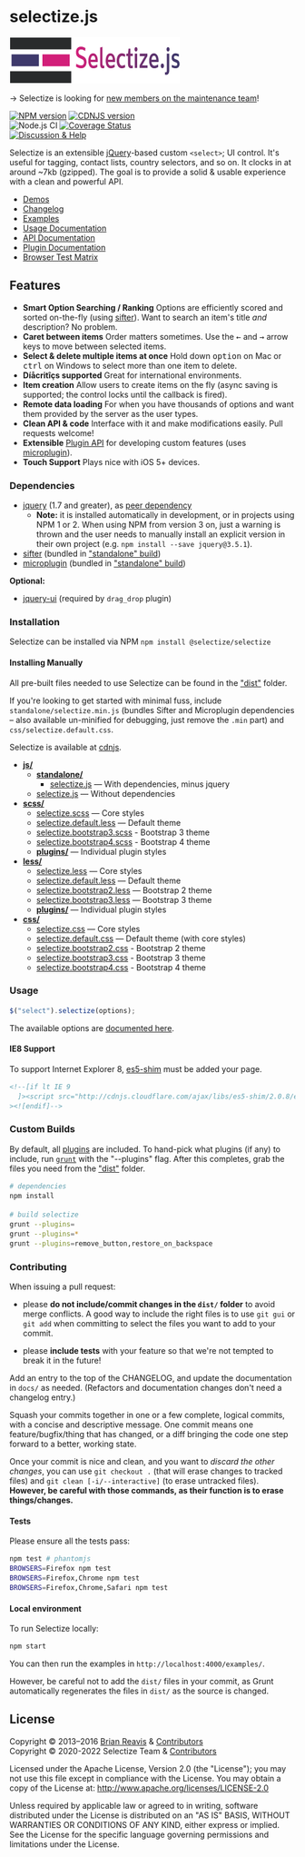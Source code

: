 # selectize.js

![Selectize.js](docs/selectize-wordmark.png)

→ Selectize is looking for [new members on the maintenance team](https://github.com/selectize/selectize.js/issues/752)!

[![NPM version](http://img.shields.io/npm/v/@selectize/selectize.svg?style=flat)](https://www.npmjs.com/package/@selectize/selectize)
[![CDNJS version](http://img.shields.io/cdnjs/v/selectize.js.svg?style=flat)](https://cdnjs.com/libraries/selectize.js)
\
![Node.js CI](https://github.com/selectize/selectize.js/workflows/Node.js%20CI/badge.svg)
[![Coverage Status](http://img.shields.io/coveralls/selectize/selectize.js/master.svg?style=flat)](https://coveralls.io/r/selectize/selectize.js)
\
[![Discussion & Help](https://img.shields.io/badge/Discuss-Keybase-cc004c?style=flat)](https://keybase.io/team/selectize)

Selectize is an extensible [jQuery](http://jquery.com/)-based custom `<select>`; UI control. It's useful for tagging, contact lists, country selectors, and so on. It clocks in at around ~7kb (gzipped). The goal is to provide a solid & usable experience with a clean and powerful API.

- [Demos](http://selectize.github.io/selectize.js/)
- [Changelog](https://github.com/selectize/selectize.js/releases)
- [Examples](examples/)
- [Usage Documentation](docs/usage.md)
- [API Documentation](docs/api.md)
- [Plugin Documentation](docs/plugins.md)
- [Browser Test Matrix](https://saucelabs.com/u/selectize)

## Features

- **Smart Option Searching / Ranking**
  Options are efficiently scored and sorted on-the-fly (using [sifter](https://github.com/brianreavis/sifter.js)). Want to search an item's title _and_ description? No problem.
- **Caret between items**
  Order matters sometimes. Use the <kbd>&larr;</kbd> and <kbd>&rarr;</kbd> arrow keys to move between selected items.</li>
- **Select &amp; delete multiple items at once**
  Hold down <kbd>option</kbd> on Mac or <kbd>ctrl</kbd> on Windows to select more than one item to delete.
- **Díåcritîçs supported**
  Great for international environments.
- **Item creation**
  Allow users to create items on the fly (async saving is supported; the control locks until the callback is fired).
- **Remote data loading**
  For when you have thousands of options and want them provided by the server as the user types.
- **Clean API &amp; code**
  Interface with it and make modifications easily. Pull requests welcome!
- **Extensible**
  [Plugin API](docs/plugins.md) for developing custom features (uses [microplugin](https://github.com/brianreavis/microplugin.js)).
- **Touch Support**
  Plays nice with iOS 5+ devices.

### Dependencies

- [jquery](https://github.com/jquery/jquery) (1.7 and greater), as [peer dependency](https://nodejs.org/en/blog/npm/peer-dependencies/)
  - **Note:** it is installed automatically in development, or in projects using NPM 1 or 2. When using NPM from version 3 on, just a warning is thrown and the user needs to manually install an explicit version in their own project (e.g. `npm install --save jquery@3.5.1`).
- [sifter](https://github.com/brianreavis/sifter.js) (bundled in ["standalone" build](dist/js/standalone))
- [microplugin](https://github.com/brianreavis/microplugin.js) (bundled in ["standalone" build](dist/js/standalone))

**Optional:**

- [jquery-ui](https://github.com/jquery/jquery-ui) (required by `drag_drop` plugin)

### Installation

Selectize can be installed via NPM `npm install @selectize/selectize`

#### Installing Manually

All pre-built files needed to use Selectize can be found in the
["dist"](dist/) folder.

If you're looking to get started with minimal fuss, include
`standalone/selectize.min.js` (bundles Sifter and Microplugin
dependencies – also available un-minified for debugging, just remove the
`.min` part) and `css/selectize.default.css`.

Selectize is available at [cdnjs](https://cdnjs.com/libraries/selectize.js).

- [**js/**](dist/js)
  - [**standalone/**](dist/js/standalone)
    - [selectize.js](dist/js/standalone/selectize.js) — With dependencies, minus jquery
  - [selectize.js](dist/js/selectize.js) — Without dependencies
- [**scss/**](dist/scss)
  - [selectize.scss](dist/scss/selectize.scss) — Core styles
  - [selectize.default.less](dist/scss/selectize.default.scss) — Default theme
  - [selectize.bootstrap3.scss](dist/scss/selectize.bootstrap3.scss) - Bootstrap 3 theme
  - [selectize.bootstrap4.scss](dist/scss/selectize.bootstrap4.scss) - Bootstrap 4 theme
  - [**plugins/**](dist/scss/plugins) — Individual plugin styles
- [**less/**](dist/less)
  - [selectize.less](dist/less/selectize.less) — Core styles
  - [selectize.default.less](dist/less/selectize.default.less) — Default theme
  - [selectize.bootstrap2.less](dist/less/selectize.bootstrap2.less) — Bootstrap 2 theme
  - [selectize.bootstrap3.less](dist/less/selectize.bootstrap3.less) — Bootstrap 3 theme
  - [**plugins/**](dist/less/plugins) — Individual plugin styles
- [**css/**](dist/css)
  - [selectize.css](dist/css/selectize.css) — Core styles
  - [selectize.default.css](dist/css/selectize.default.css) — Default theme (with core styles)
  - [selectize.bootstrap2.css](dist/css/selectize.bootstrap2.css) - Bootstrap 2 theme
  - [selectize.bootstrap3.css](dist/css/selectize.bootstrap3.css) - Bootstrap 3 theme
  - [selectize.bootstrap4.css](dist/css/selectize.bootstrap4.css) - Bootstrap 4 theme

### Usage

```js
$("select").selectize(options);
```

The available options are [documented here](docs/usage.md).

#### IE8 Support

To support Internet Explorer 8, [es5-shim](https://github.com/kriskowal/es5-shim/) must be added your page.

```html
<!--[if lt IE 9
  ]><script src="http://cdnjs.cloudflare.com/ajax/libs/es5-shim/2.0.8/es5-shim.min.js"></script
><![endif]-->
```

### Custom Builds

By default, all [plugins](src/plugins) are included. To hand-pick what plugins (if any) to include, run [`grunt`](http://gruntjs.com/) with the "--plugins" flag. After this completes, grab the files you need from the ["dist"](dist) folder.

```sh
# dependencies
npm install

# build selectize
grunt --plugins=
grunt --plugins=*
grunt --plugins=remove_button,restore_on_backspace
```

### Contributing

When issuing a pull request:

- please **do not include/commit changes in the `dist/` folder** to avoid
  merge conflicts. A good way to include the right files is to use
  `git gui` or `git add` when committing to select the files you want to
  add to your commit.

- please **include tests** with your feature so that we're not tempted to
  break it in the future!

Add an entry to the top of the CHANGELOG, and update the documentation
in `docs/` as needed. (Refactors and documentation changes don't need a
changelog entry.)

Squash your commits together in one or a few complete, logical commits,
with a concise and descriptive message. One commit means one
feature/bugfix/thing that has changed, or a diff bringing the code one
step forward to a better, working state.

Once your commit is nice and clean, and you want to _discard the other
changes_, you can use `git checkout .` (that will erase changes to
tracked files) and `git clean [-i/--interactive]` (to erase untracked
files). **However, be careful with those commands, as their function
is to erase things/changes.**

#### Tests

Please ensure all the tests pass:

```sh
npm test # phantomjs
BROWSERS=Firefox npm test
BROWSERS=Firefox,Chrome npm test
BROWSERS=Firefox,Chrome,Safari npm test
```

#### Local environment

To run Selectize locally:

```sh
npm start
```

You can then run the examples in `http://localhost:4000/examples/`.

However, be careful not to add the `dist/` files in your commit, as
Grunt automatically regenerates the files in `dist/` as the source is
changed.

## License

Copyright &copy; 2013–2016 [Brian Reavis](http://twitter.com/brianreavis) & [Contributors](https://github.com/selectize/selectize.js/graphs/contributors)\
Copyright &copy; 2020-2022 Selectize Team & [Contributors](https://github.com/selectize/selectize.js/graphs/contributors)

Licensed under the Apache License, Version 2.0 (the "License"); you may not use this file except in compliance with the License. You may obtain a copy of the License at: <http://www.apache.org/licenses/LICENSE-2.0>

Unless required by applicable law or agreed to in writing, software distributed under the License is distributed on an "AS IS" BASIS, WITHOUT WARRANTIES OR CONDITIONS OF ANY KIND, either express or implied. See the License for the specific language governing permissions and limitations under the License.
